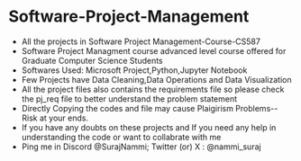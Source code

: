 # Software-Project-Management
- All the projects in Software Project Management-Course-CS587 
- Software Project Managment course advanced level course offered for Graduate Computer Science Students
- Softwares Used: Microsoft Project,Python,Jupyter Notebook
- Few Projects have Data Cleaning,Data Operations and Data Visualization 
- All the project files also contains the requirements file so please check the pj_req file to better understand the problem statement
- Directly Copying the codes and file may cause Plaigirism Problems-- Risk at your ends.
- If you have any doubts on these projects and If you need any help in understanding the code or want to collabrate with me
- Ping me in Discord @SurajNammi; Twitter (or) X : @nammi_suraj
